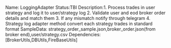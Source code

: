 Name: LoggingAdapter
Status:TBI
Description:1. Process trades in user strategy and log it to user/strategy log
            2. Validate user and eod broker order details and match them 
            3. If any mismatch notify through telegram
            4. Strategy log adapter method convert each strategy trades in standard format
SampleData: strategy_order_sample.json,broker_order.json(from broker end),user/strategy.csv
Dependencies:[BrokerUtils,DBUtils,FireBaseUtils]
